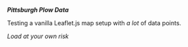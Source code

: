 ***Pittsburgh Plow Data***

Testing a vanilla Leaflet.js map setup with *a lot* of data points.

*Load at your own risk*
